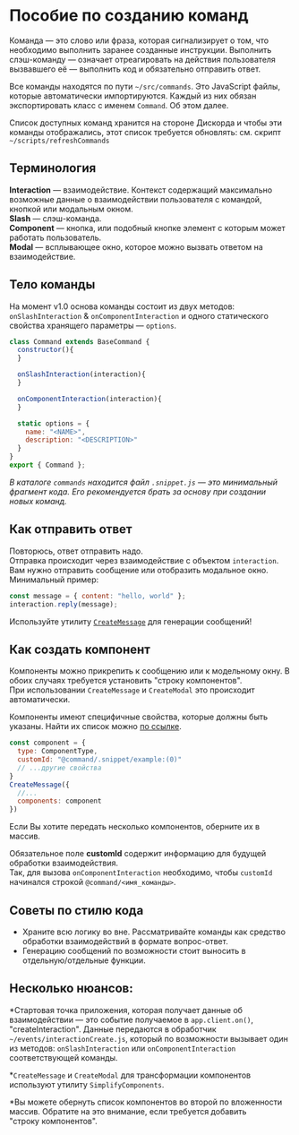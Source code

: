 # Пособие по созданию команд
Команда — это слово или фраза, которая сигнализирует о том, что необходимо выполнить заранее созданные инструкции. Выполнить слэш-команду — означает отреагировать на действия пользователя вызвавшего её — выполнить код и обязательно отправить ответ.
  
Все команды находятся по пути `~/src/commands`. Это JavaScript файлы, которые автоматически импортируются. Каждый из них обязан экспортировать класс с именем `Command`. Об этом далее. 
  
Список доступных команд хранится на стороне Дискорда и чтобы эти команды отображались, этот список требуется обновлять: см. скрипт `~/scripts/refreshCommands`  
## Терминология
**Interaction** — взаимодействие. Контекст содержащий максимально возможные данные о взаимодействии пользователя с командой, кнопкой или модальным окном.  
**Slash** — слэш-команда.  
**Component** — кнопка, или подобный кнопке элемент с которым может работать пользователь.  
**Modal** — всплывающее окно, которое можно вызвать ответом на взаимодействие.
## Тело команды 
На момент v1.0 основа команды состоит из двух методов: `onSlashInteraction` & `onComponentInteraction` и одного статического свойства хранящего параметры — `options`.
```js
class Command extends BaseCommand {
  constructor(){
  }

  onSlashInteraction(interaction){
  }

  onComponentInteraction(interaction){
  }

  static options = {
    name: "<NAME>",
    description: "<DESCRIPTION>"
  }
}
export { Command };
```
_В каталоге `commands` находится файл `.snippet.js` — это минимальный фрагмент кода. Его рекомендуется брать за основу при создании новых команд._


## Как отправить ответ
Повторюсь, ответ отправить надо.  
Отправка происходит через взаимодействие с объектом `interaction`. Вам нужно отправить сообщение или отобразить модальное окно.  
Минимальный пример:  
```js
const message = { content: "hello, world" };
interaction.reply(message);
```
Используйте утилиту [`CreateMessage`]() для генерации сообщений!

## Как создать компонент
Компоненты можно прикрепить к сообщению или к модельному окну. В обоих случаях требуется установить "строку компонентов".  
При использовании `CreateMessage` и `CreateModal` это происходит автоматически.  
  
Компоненты имеют специфичные свойства, которые должны быть указаны. Найти их список можно [по ссылке](https://discord.com/developers/docs/interactions/message-components).
```js
const component = {
  type: ComponentType,
  customId: "@command/.snippet/example:(0)"
  // ...другие свойства 
}
CreateMessage({
  //...
  components: component
})
```
Если Вы хотите передать несколько компонентов, оберните их в массив.  
  
Обязательное поле **customId** содержит информацию для будущей обработки взаимодействия.  
Так, для вызова `onComponentInteraction` необходимо, чтобы `customId` начинался строкой `@command/<имя_команды>`.  

## Советы по стилю кода
- Храните всю логику во вне. Рассматривайте команды как средство обработки взаимодействий в формате вопрос-ответ.
- Генерацию сообщений по возможности стоит выносить в отдельную/отдельные функции. 
 
## Несколько нюансов:
\*Стартовая точка приложения, которая получает данные об взаимодействии — это событие получаемое в `app.client.on()`, "createInteraction". Данные передаются в обработчик `~/events/interactionCreate.js`, который по возможности вызывает один из методов: `onSlashInteraction` или `onComponentInteraction` соответствующей команды.  
  
\*`CreateMessage` и `CreateModal` для трансформации компонентов используют утилиту `SimplifyComponents`.

\*Вы можете обернуть список компонентов во второй по вложенности массив. Обратите на это внимание, если требуется добавить "строку компонентов".
